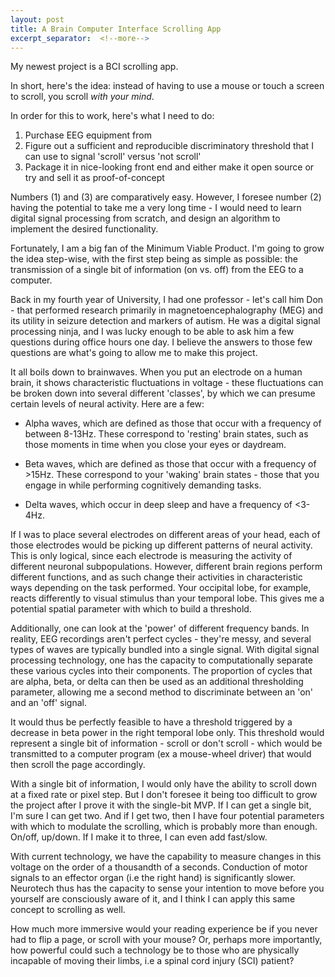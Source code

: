 ```yaml
---
layout: post
title: A Brain Computer Interface Scrolling App
excerpt_separator:  <!--more-->
---
```

My newest project is a BCI scrolling app.

In short, here's the idea: instead of having to use a mouse or touch a screen to scroll, you scroll _with your mind_.

In order for this to work, here's what I need to do:

1. Purchase EEG equipment from [](www.openbci.com)
2. Figure out a sufficient and reproducible discriminatory threshold that I can use to signal 'scroll' versus 'not scroll'
3. Package it in nice-looking front end and either make it open source or try and sell it as proof-of-concept
<!--more-->
Numbers (1) and (3) are comparatively easy. However, I foresee number (2) having the potential to take me a very long time - I would need to learn digital signal processing from scratch, and design an algorithm to implement the desired functionality.

Fortunately, I am a big fan of the Minimum Viable Product. I'm going to grow the idea step-wise, with the first step being as simple as possible: the transmission of a single bit of information (on vs. off) from the EEG to a computer.

Back in my fourth year of University, I had one professor - let's call him Don - that performed research primarily in magnetoencephalography (MEG) and its utility in seizure detection and markers of autism. He was a digital signal processing ninja, and I was lucky enough to be able to ask him a few questions during office hours one day. I believe the answers to those few questions are what's going to allow me to make this project.

It all boils down to brainwaves. When you put an electrode on a human brain, it shows characteristic fluctuations in voltage - these fluctuations can be broken down into several different 'classes', by which we can presume certain levels of neural activity. Here are a few:

* Alpha waves, which are defined as those that occur with a frequency of between 8-13Hz. These correspond to 'resting' brain states, such as those moments in time when you close your eyes or daydream.

* Beta waves, which are defined as those that occur with a frequency of >15Hz. These correspond to your 'waking' brain states - those that you engage in while performing cognitively demanding tasks.

* Delta waves, which occur in deep sleep and have a frequency of <3-4Hz.

If I was to place several electrodes on different areas of your head, each of those electrodes would be picking up different patterns of neural activity. This is only logical, since each electrode is measuring the activity of different neuronal subpopulations. However, different brain regions perform different functions, and as such change their activities in characteristic ways depending on the task performed. Your occipital lobe, for example, reacts differently to visual stimulus than your temporal lobe. This gives me a potential spatial parameter with which to build a threshold.

Additionally, one can look at the 'power' of different frequency bands. In reality, EEG recordings aren't perfect cycles - they're messy, and several types of waves are typically bundled into a single signal. With digital signal processing technology, one has the capacity to computationally separate these various cycles into their components. The proportion of cycles that are alpha, beta, or delta can then be used as an additional thresholding parameter, allowing me a second method to discriminate between an 'on' and an 'off' signal.

It would thus be perfectly feasible to have a threshold triggered by a decrease in beta power in the right temporal lobe only. This threshold would represent a single bit of information - scroll or don't scroll - which would be transmitted to a computer program (ex a mouse-wheel driver) that would then scroll the page accordingly.

With a single bit of information, I would only have the ability to scroll down at a fixed rate or pixel step. But I don't foresee it being too difficult to grow the project after I prove it with the single-bit MVP. If I can get a single bit, I'm sure I can get two. And if I get two, then I have four potential parameters with which to modulate the scrolling, which is probably more than enough. On/off, up/down. If I make it to three, I can even add fast/slow.

With current technology, we have the capability to measure changes in this voltage on the order of a thousandth of a seconds. Conduction of motor signals to an effector organ (i.e the right hand) is significantly slower. Neurotech thus has the capacity to sense your intention to move before you yourself are consciously aware of it, and I think I can apply this same concept to scrolling as well.

How much more immersive would your reading experience be if you never had to flip a page, or scroll with your mouse? Or, perhaps more importantly, how powerful could such a technology be to those who are physically incapable of moving their limbs, i.e a spinal cord injury (SCI) patient?
